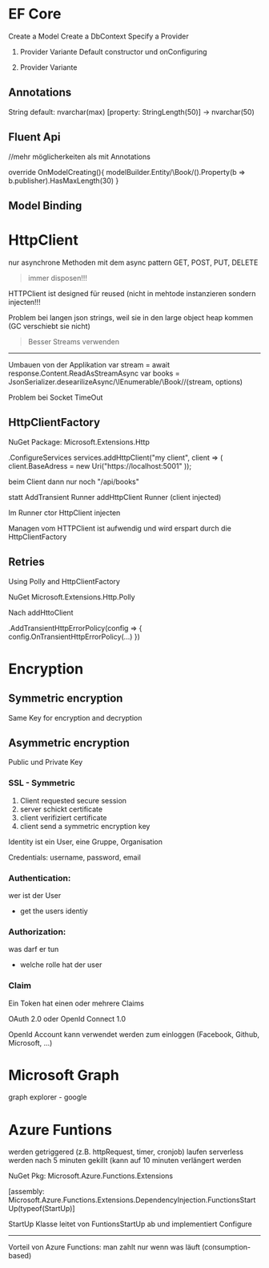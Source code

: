 
# EF Core

Create a Model
Create a DbContext
Specify a Provider

1. Provider Variante
Default constructor und onConfiguring
 
2. Provider Variante


## Annotations
String default: nvarchar(max)
[property: StringLength(50)]  -> nvarchar(50)

## Fluent Api
//mehr möglicherkeiten als mit Annotations

override OnModelCreating(){
  modelBuilder.Entity/\Book/\().Property(b => b.publisher).HasMaxLength(30)
}


## Model Binding




# HttpClient
nur asynchrone Methoden mit dem async pattern
GET, POST, PUT, DELETE

>immer disposen!!!

HTTPClient ist designed für reused (nicht in mehtode instanzieren sondern injecten!!!

Problem bei langen json strings, weil sie in den large object heap kommen (GC verschiebt sie nicht)

> Besser Streams verwenden

___
Umbauen von der Applikation
var stream = await response.Content.ReadAsStreamAsync
var books = JsonSerializer.desearilizeAsync/\IEnumerable/\Book/\/\(stream, options)


Problem bei Socket TimeOut
## HttpClientFactory

NuGet Package: Microsoft.Extensions.Http

.ConfigureServices
  services.addHttpClient("my client", client => (
    client.BaseAdress = new Uri("https://localhost:5001"
  ));

beim Client dann nur noch "/api/books"

statt AddTransient Runner
addHttpClient Runner (client injected)

Im Runner 
ctor HttpClient injecten

Managen vom HTTPClient ist aufwendig und wird erspart durch die HttpClientFactory

## Retries
Using Polly and HttpClientFactory

NuGet Microsoft.Extensions.Http.Polly

Nach addHttoClient

.AddTransientHttpErrorPolicy(config => {
  config.OnTransientHttpErrorPolicy(...)
})


# Encryption

## Symmetric encryption
Same Key for encryption and decryption

## Asymmetric encryption
Public und Private Key

### SSL - Symmetric
1. Client requested secure session
2. server schickt certificate
3. client verifiziert certificate
4. client send a symmetric encryption key

Identity ist ein User, eine Gruppe, Organisation

Credentials: username, password, email

### Authentication: 
wer ist der User
- get the users identiy

### Authorization: 
was darf er tun
- welche rolle hat der user

### Claim
Ein Token hat einen oder mehrere Claims

OAuth 2.0 oder OpenId Connect 1.0

OpenId Account kann verwendet werden zum einloggen (Facebook, Github, Microsoft, ...)


# Microsoft Graph
graph explorer - google


# Azure Funtions
werden getriggered (z.B. httpRequest, timer, cronjob)
laufen serverless
werden nach 5 minuten gekillt (kann auf 10 minuten verlängert werden

NuGet Pkg: Microsoft.Azure.Functions.Extensions

[assembly: Microsoft.Azure.Functions.Extensions.DependencyInjection.FunctionsStartUp(typeof(StartUp)]

StartUp Klasse leitet von FuntionsStartUp ab und implementiert Configure

---
Vorteil von Azure Functions: man zahlt nur wenn was läuft (consumption-based)






























